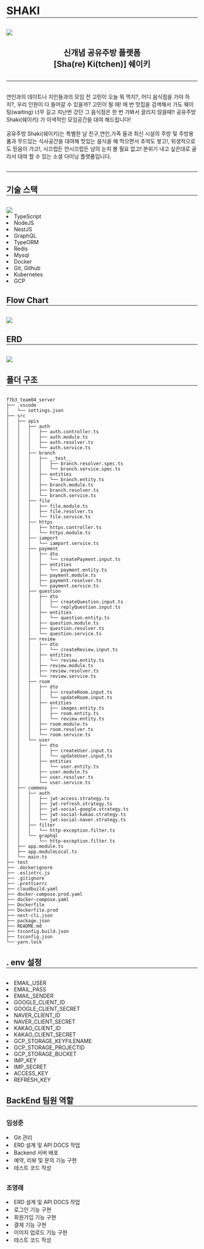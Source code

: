 <h1 style="border-bottom:2px solid gray; margin: 30px 0;">SHAKI</h1>

<img src="https://storage.googleapis.com/shaki-readme-image/logo.png">

<h2 style="text-align: center;">신개념 공유주방 플랫폼 <br> [Sha(re) Ki(tchen)] 쉐이키 
</h2>
<div style="border-top:2px solid gray; margin: 30px 0;"></div>

<div>연인과의 데이트나 지인들과의 모임 전 고민이 오늘 뭐 먹지?,  어디 음식점을 가야 하지?, 우리 인원이 다 들어갈 수 있을까? 고민이 될 때! 매 번 맛집을 검색해서 가도 웨이팅(waiting) 너무 길고 지난번 갔던 그 음식점은 한 번 가봐서 끌리지 않을때!! 공유주방 Shaki(쉐이키) 가 이색적인 모임공간을 대여 해드립니다!</div>
<br>
<div>공유주방 Shaki(쉐이키)는 특별한 날 친구,연인,가족 들과 최신 시설의 주방 및 주방용품과 무드있는 식사공간을 대여해 맛있는 음식을 해 먹으면서 추억도 쌓고!, 위생적으로도 믿음이 가고!, 시끄럽든 안시끄럽든 남의 눈치 볼 필요 없고! 분위기 내고 싶은대로 골라서 대여 할 수 있는 소셜 다이닝 플랫폼입니다.</div>

<div style="border-top:2px solid gray; margin: 30px 0;"></div>

<h2 style="border-bottom:2px solid gray; margin: 30px 0;">기술 스택</h2>

<img src="https://storage.googleapis.com/shaki-readme-image/%E1%84%80%E1%85%B5%E1%84%89%E1%85%AE%E1%86%AF%E1%84%89%E1%85%B3%E1%84%90%E1%85%A2%E1%86%A8.jpg">
</div>

<div style="margin-top: 20px 0">
  <li>TypeScript</li>
  <li>NodeJS</li>
  <li>NestJS</li>
  <li>GraphQL</li>
  <li>TypeORM</li>
  <li>Redis</li>
  <li>Mysql</li>
  <li>Docker</li>
  <li>Git, Github</li>
  <li>Kubernetes</li>
  <li>GCP</li>
</div>

<h2 style="border-bottom:2px solid gray; margin: 30px 0;">Flow Chart</h2>

<img src="https://storage.googleapis.com/shaki-readme-image/%E1%84%89%E1%85%B3%E1%84%8F%E1%85%B3%E1%84%85%E1%85%B5%E1%86%AB%E1%84%89%E1%85%A3%E1%86%BA%202022-07-30%20%E1%84%8B%E1%85%A9%E1%84%92%E1%85%AE%209.35.40.png">
</div>

<h2 style="border-bottom:2px solid gray; margin: 30px 0;">ERD</h2>

<img src="https://storage.googleapis.com/shaki-readme-image/shaki-erd.png">
</div>

<h2 style="border-bottom:2px solid gray; margin: 30px 0;">폴더 구조</h2>

```
f7b3_team04_server
├── .vscode
│   └── settings.json
├── src
│   ├── apis
│   │   ├── auth
│   │   │   ├── auth.controller.ts
│   │   │   ├── auth.module.ts
│   │   │   ├── auth.resolver.ts
│   │   │   └── auth.service.ts
│   │   ├── branch
│   │   │   ├── __test__
│   │   │   │   ├── branch.resolver.spec.ts
│   │   │   │   └── branch.service.spec.ts
│   │   │   ├── entities
│   │   │   │   └── branch.entity.ts
│   │   │   ├── branch.module.ts
│   │   │   ├── branch.resolver.ts
│   │   │   └── branch.service.ts
│   │   ├── file
│   │   │   ├── file.module.ts
│   │   │   ├── file.resolver.ts
│   │   │   └── file.service.ts
│   │   ├── https
│   │   │   ├── https.controller.ts
│   │   │   └── https.module.ts
│   │   ├── iamport
│   │   │   └── iamport.service.ts
│   │   ├── payment
│   │   │   ├── dto
│   │   │   │   └── createPayment.input.ts
│   │   │   ├── entities
│   │   │   │   └── payment.entity.ts
│   │   │   ├── payment.module.ts
│   │   │   ├── payment.resolver.ts
│   │   │   └── payment.service.ts
│   │   ├── question
│   │   │   ├── dto
│   │   │   │   ├── createQuestion.input.ts
│   │   │   │   └── replyQuestion.input.ts
│   │   │   ├── entities
│   │   │   │   └── question.entity.ts
│   │   │   ├── question.module.ts
│   │   │   ├── question.resolver.ts
│   │   │   └── question.service.ts
│   │   ├── review
│   │   │   ├── dto
│   │   │   │   └── createReview.input.ts
│   │   │   ├── entities
│   │   │   │   └── review.entity.ts
│   │   │   ├── review.module.ts
│   │   │   ├── review.resolver.ts
│   │   │   └── review.service.ts
│   │   ├── room
│   │   │   ├── dto
│   │   │   │   ├── createRoom.input.ts
│   │   │   │   └── updateRoom.input.ts
│   │   │   ├── entities
│   │   │   │   ├── images.entity.ts
│   │   │   │   ├── room.entity.ts
│   │   │   │   └── review.entity.ts
│   │   │   ├── room.module.ts
│   │   │   ├── room.resolver.ts
│   │   │   └── room.service.ts
│   │   └── user
│   │       ├── dto
│   │       │   ├── createUser.input.ts
│   │       │   └── updateUser.input.ts
│   │       ├── entities
│   │       │   └── user.entity.ts
│   │       ├── user.module.ts
│   │       ├── user.resolver.ts
│   │       └── user.service.ts
│   ├── commons
│   │   ├── auth
│   │   │   ├── jwt-access.strategy.ts
│   │   │   ├── jwt-refresh.strategy.ts
│   │   │   ├── jwt-social-google.strategy.ts
│   │   │   ├── jwt-social-kakao.strategy.ts
│   │   │   └── jwt-social-naver.strategy.ts
│   │   ├── filter
│   │   │   └── http-exception.filter.ts
│   │   └── graphql
│   │       └── http-exception.filter.ts
│   ├── app.module.ts
│   ├── app.moduleLocal.ts
│   └── main.ts
├── test
├── .dockerignore
├── .eslintrc.js
├── .gitignore
├── .prettierrc
├── cloudbuild.yaml
├── docker-compose.prod.yaml
├── docker-compose.yaml
├── Dockerfile
├── Dockerfile.prod
├── nest-cli.json
├── package.json
├── README.md
├── tsconfig.build.json
├── tsconfig.json
└── yarn.lock
```

<h2 style="border-bottom:2px solid gray; margin: 30px 0;">. env 설정</h2>

<div>
  <li>EMAIL_USER</li>
  <li>EMAIL_PASS</li>
  <li>EMAIL_SENDER</li>
  <li>GOOGLE_CLIENT_ID</li>
  <li>GOOGLE_CLIENT_SECRET</li>
  <li>NAVER_CLIENT_ID</li>
  <li>NAVER_CLIENT_SECRET</li>
  <li>KAKAO_CLIENT_ID</li>
  <li>KAKAO_CLIENT_SECRET</li>
  <li>GCP_STORAGE_KEYFILENAME</li>
  <li>GCP_STORAGE_PROJECTID</li>
  <li>GCP_STORAGE_BUCKET</li>
  <li>IMP_KEY</li>
  <li>IMP_SECRET</li>
  <li>ACCESS_KEY</li>
  <li>REFRESH_KEY</li>
</div>

<h2 style="border-bottom:2px solid gray; margin: 30px 0;">BackEnd 팀원 역할</h2>

<h3>임성준</h3>
<div>
  <li>Git 관리</li>
  <li>ERD 설계 및 API DOCS 작업</li>
  <li>Backend 서버 배포</li>
  <li>예약, 리뷰 및 문의 기능 구현</li>
  <li>테스트 코드 작성</li>
</div>

<h3 style="margin-top: 30px;">조영래</h3>
<div>
  <li>ERD 설계 및 API DOCS 작업</li>
  <li>로그인 기능 구현</li>
  <li>회원가입 기능 구현</li>
  <li>결제 기능 구현</li>
  <li>이미지 업로드 기능 구현</li>
  <li>테스트 코드 작성</li>
</div>
